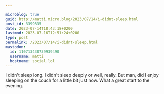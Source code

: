 ```yaml
---

microblog: true
guid: http://matti.micro.blog/2023/07/14/i-didnt-sleep.html
post_id: 3399835
date: 2023-07-14T18:43:18+0200
lastmod: 2023-07-16T12:51:24+0200
type: post
permalink: /2023/07/14/i-didnt-sleep.html
mastodon:
  id: 110713438739939490
  username: matti
  hostname: social.lol
---
```

I didn't sleep long. I didn't sleep deeply or well, really. But man, did I enjoy sleeping on the couch for a little bit just now. What a great start to the evening.
